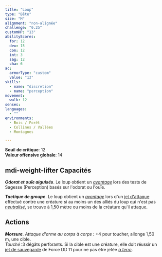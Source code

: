 ```yaml
---
title: "Loup"
type: "Bête"
size: "M"
alignment: "non-alignée"
challenge: "0.25"
customHP: "13"
abilityScores:
  for: 12
  dex: 15
  con: 12
  int: 3
  sag: 12
  cha: 6
ac:
  armorType: "custom"
  value: "13"
skills:
  - name: "discretion"
  - name: "perception"
movement:
  walk: 12
senses:
languages:
  - ""
environments:
  - Bois / Forêt
  - Collines / Vallées
  - Montagnes

---
```

**Seuil de critique**: 12      
**Valeur offensive globale**: 14   
## <v-icon>mdi-weight-lifter</v-icon> Capacités
_**Odorat et ouïe aiguisés**_. Le loup obtient un [_avantage_](/utiliser-les-caracteristiques/#avantage-et-desavantage) lors des tests de Sagesse (Perception) basés sur l'odorat ou l'ouïe.

_**Tactique de groupe**_. Le loup obtient un [_avantage_](/utiliser-les-caracteristiques/#avantage-et-desavantage) lors d'un [jet d'attaque](/combattre/#jets-d-attaque) effectué contre une créature si au moins un des alliés du loup qui n'est pas [_neutralisé_](/gerer-la-sante-du-personnage/#neutralise), se trouve à 1,50 mètre ou moins de la créature qu'il attaque.

## Actions
_**Morsure**_. _Attaque d'arme au corps à corps_ : +4 pour toucher, allonge 1,50 m, une cible.  
_Touché_ :3 dégâts perforants. Si la cible est une créature, elle doit réussir un [jet de sauvegarde](/utiliser-les-caracteristiques/#jets-de-sauvegarde) de Force DD 11 pour ne pas être jetée [_à terre_](/gerer-la-sante-du-personnage/#a-terre).
